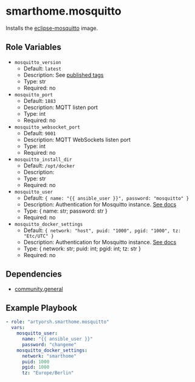 # smarthome.mosquitto

Installs the [eclipse-mosquitto](https://hub.docker.com/_/eclipse-mosquitto) image.

## Role Variables

- `mosquitto_version`
  - Default: `latest`
  - Description: See [published tags](https://hub.docker.com/_/eclipse-mosquitto/tags)
  - Type: str
  - Required: no
- `mosquitto_port`
  - Default: `1883`
  - Description: MQTT listen port
  - Type: int
  - Required: no
- `mosquitto_websocket_port`
  - Default: `9001`
  - Description: MQTT WebSockets listen port
  - Type: int
  - Required: no
- `mosquitto_install_dir`
  - Default: `/opt/docker`
  - Description:
  - Type: str
  - Required: no
- `mosquitto_user`
  - Default: `{ name: "{{ ansible_user }}", password: "mosquitto" }`
  - Description: Authentication for Mosquitto instance. [See docs](https://mosquitto.org/documentation/authentication-methods)
  - Type: { name: str; password: str }
  - Required: no
- `mosquitto_docker_settings`
  - Default: `{ network: "host", puid: "1000", pgid: "1000", tz: "Etc/UTC" }`
  - Description: Authentication for Mosquitto instance. [See docs](https://mosquitto.org/documentation/authentication-methods)
  - Type: { network: str; puid: int; pgid: int; tz: str }
  - Required: no

## Dependencies

- [community.general](https://docs.ansible.com/ansible/latest/collections/community/general/index.html)

## Example Playbook

```yaml
- role: "artyorsh.smarthome.mosquitto"
  vars:
    mosquitto_user:
      name: "{{ ansible_user }}"
      password: "changeme"
    mosquitto_docker_settings:
      network: "smarthome"
      puid: 1000
      pgid: 1000
      tz: "Europe/Berlin"
```
